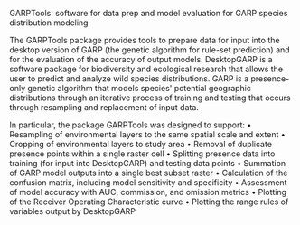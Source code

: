GARPTools: software for data prep and model evaluation for GARP species distribution modeling

The GARPTools package provides tools to prepare data for input into the desktop version of GARP 
(the genetic algorithm for rule-set prediction) and for the evaluation of the accuracy of output models. 
DesktopGARP is a software package for biodiversity and ecological research that allows the user to predict 
and analyze wild species distributions. GARP is a presence-only genetic algorithm that models species' potential 
geographic distributions through an iterative process of training and testing that occurs through resampling 
and replacement of input data.

In particular, the package GARPTools was designed to support:
•	Resampling of environmental layers to the same spatial scale and extent
•	Cropping of environmental layers to study area
•	Removal of duplicate presence points within a single raster cell
•	Splitting presence data into training (for input into DesktopGARP) and testing data points
•	Summation of GARP model outputs into a single best subset raster
•	Calculation of the confusion matrix, including model sensitivity and specificity
•	Assessment of model accuracy with AUC, commission, and omission metrics
•	Plotting of the Receiver Operating Characteristic curve
•	Plotting the range rules of variables output by DesktopGARP
